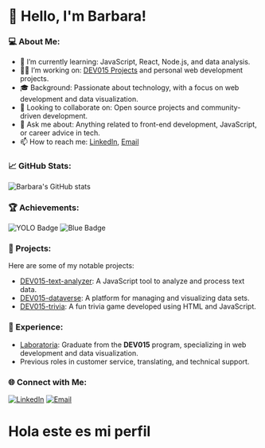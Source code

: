 # 👋 Hello, I'm Barbara!

### 💻 About Me:
- 🌱 I’m currently learning: JavaScript, React, Node.js, and data analysis.
- 👩‍💻 I’m working on: [DEV015 Projects](#) and personal web development projects.
- 🎓 Background: Passionate about technology, with a focus on web development and data visualization.
- 🔭 Looking to collaborate on: Open source projects and community-driven development.
- 💬 Ask me about: Anything related to front-end development, JavaScript, or career advice in tech.
- 📫 How to reach me: [LinkedIn](https://www.linkedin.com/in/barbara-rolon-4rg/), [Email](barbara.rolon.rivero@gmail.com)

### 📈 GitHub Stats:
![Barbara's GitHub stats](https://github-readme-stats.vercel.app/api?username=Barbara24ar&show_icons=true&theme=radical)

### 🏆 Achievements:
 ![YOLO Badge](https://github.githubassets.com/assets/yolo-default-be0bbff04951.png) ![Blue Badge](https://github.githubassets.com/assets/pull-shark-default-498c279a747d.png)

### 🚀 Projects:
Here are some of my notable projects:
- [DEV015-text-analyzer](#): A JavaScript tool to analyze and process text data.
- [DEV015-dataverse](#): A platform for managing and visualizing data sets.
- [DEV015-trivia](#): A fun trivia game developed using HTML and JavaScript.

### 💼 Experience:
- [Laboratoria](#): Graduate from the **DEV015** program, specializing in web development and data visualization.
- Previous roles in customer service, translating, and technical support.

### 🌐 Connect with Me:
[![LinkedIn](https://img.shields.io/badge/LinkedIn-Connect-blue)]([https://linkedin.com/in/yourprofile](https://www.linkedin.com/in/barbara-rolon-4rg/))
[![Email](https://img.shields.io/badge/Email-Contact%20Me-red)](barbara.rolon.rivero@gmail.com)


<h1>Hola este es mi perfil</h1>
